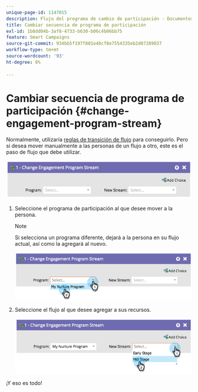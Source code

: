 ```yaml
---
unique-page-id: 1147015
description: Flujo del programa de cambio de participación - Documentos de Marketo - Documentación del producto
title: Cambiar secuencia de programa de participación
exl-id: 1b8dd04b-3af8-4733-b630-b06c4b06bb75
feature: Smart Campaigns
source-git-commit: 934bb5f197f801e48cf8e7554335eb2d07289037
workflow-type: tm+mt
source-wordcount: '93'
ht-degree: 8%

---
```


# Cambiar secuencia de programa de participación {#change-engagement-program-stream}

Normalmente, utilizaría [reglas de transición de flujo](/help/marketo/product-docs/email-marketing/drip-nurturing/engagement-program-streams/transition-people-between-engagement-streams.md) para conseguirlo. Pero si desea mover manualmente a las personas de un flujo a otro, este es el paso de flujo que debe utilizar.

![](assets/change-engagement-program-stream-1.png)

1. Seleccione el programa de participación al que desee mover a la persona.

   >[!NOTE]
   >
   >Si selecciona un programa diferente, dejará a la persona en su flujo actual, así como la agregará al nuevo.

   ![](assets/change-engagement-program-stream-2.png)

1. Seleccione el flujo al que desee agregar a sus recursos.

   ![](assets/change-engagement-program-stream-3.png)

¡Y eso es todo!
